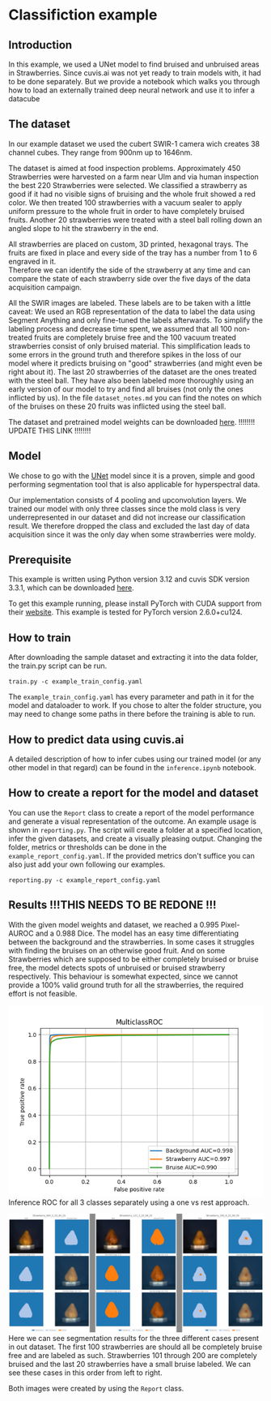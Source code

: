 # Classifiction example

## Introduction

In this example, we used a UNet model to find bruised and unbruised areas in Strawberries.
Since cuvis.ai was not yet ready to train models with, it had to be done separately. But we provide a notebook which
walks you through how to load an externally trained deep neural network and use it to infer a datacube

## The dataset

In our example dataset we used the cubert SWIR-1 camera wich creates 38 channel cubes. They range from 900nm up to
1646nm.

The dataset is aimed at food inspection problems. Approximately 450 Strawberries were harvested on a farm near Ulm and
via human inspection the best 220 Strawberries were selected. We classified a strawberry as good if it had no visible
signs of bruising and the whole fruit showed a red color.
We then treated 100 strawberries with a vacuum sealer to apply uniform pressure to the whole fruit in order to have
completely bruised fruits.
Another 20 strawberries were treated with a steel ball rolling down an angled slope to hit the strawberry in the end.

All strawberries are placed on custom, 3D printed, hexagonal trays. The fruits are fixed in place and every side of the
tray has a number from 1 to 6 engraved in it.  
Therefore we can identify the side of the strawberry at any time and can compare the state of each strawberry side over
the five days of the data acquisition campaign.

All the SWIR images are labeled. These labels are to be taken with a little caveat: We used an RGB representation of
the data to label the data using Segment Anything and only fine-tuned the labels afterwards. To simplify the labeling
process and decrease time spent, we assumed that all 100 non-treated fruits are completely bruise free and the 100
vacuum treated strawberries consist of only bruised material. This simplification leads to some errors in the ground
truth and therefore spikes in the loss of our model where it predicts bruising on "good" strawberries (and might even be
right about it).
The last 20 strawberries of the dataset are the ones treated with the steel ball. They have also been labeled more
thoroughly using an early version of our model to try and find all bruises (not only the ones inflicted by us).
In the file ``dataset_notes.md`` you can find the notes on which of the bruises on these 20 fruits was inflicted using
the steel ball.

The dataset and pretrained model weights can be
downloaded [here](https://drive.google.com/drive/folders/1bTNNSiFBQdPLgFlt3DHt06KmShmeTftj?usp=drive_link). !!!!!!!!
UPDATE THIS LINK !!!!!!!!

## Model

We chose to go with the [UNet](https://arxiv.org/pdf/1505.04597) model since it is a proven, simple and good
performing segmentation tool that is also applicable for hyperspectral data.

Our implementation consists of 4 pooling and upconvolution layers. We trained our model with only three classes since
the mold class is very underrepresented in our dataset and did not increase our classification result. We therefore
dropped the class and excluded the last day of data acquisition since it was the only day when some strawberries were
moldy.

## Prerequisite

This example is written using Python version 3.12 and cuvis SDK version 3.3.1, which can be
downloaded [here](https://cloud.cubert-gmbh.de/s/qpxkyWkycrmBK9m?path=%2FCuvis%203.3.1).

To get this example running, please install PyTorch with CUDA support from
their [website](https://pytorch.org/get-started/locally/). This example is tested for PyTorch version 2.6.0+cu124.

## How to train

After downloading the sample dataset and extracting it into the data folder, the train.py script can be run.

```
train.py -c example_train_config.yaml
```

The `example_train_config.yaml` has every parameter and path in it for the model and dataloader to work.
If you chose to alter the folder structure, you may need to change some paths in there before the training is able to
run.

## How to predict data using cuvis.ai

A detailed description of how to infer cubes using our trained model (or any other model in that regard) can be found in
the `inference.ipynb` notebook.

## How to create a report for the model and dataset

You can use the `Report` class to create a report of the model performance and generate a visual representation of
the outcome. An example usage is shown in `reporting.py`.
The script will create a folder at a specified location, infer the given datasets, and create a visually pleasing
output. Changing the folder, metrics or thresholds can be done in the ``example_report_config.yaml``. If the provided
metrics don't suffice you can also just add your own following our examples.

```
reporting.py -c example_report_config.yaml
```

## Results !!!THIS NEEDS TO BE REDONE !!!

With the given model weights and dataset, we reached a 0.995 Pixel-AUROC and a 0.988 Dice. The model has an easy time
differentiating between the background and the strawberries. In some cases it struggles with finding the bruises on an
otherwise good fruit. And on some Strawberries which are supposed to be either completely bruised or bruise free, the
model detects spots of unbruised or bruised strawberry respectively. This behaviour is somewhat expected, since we
cannot provide a 100% valid ground truth for all the strawberries, the required effort is not feasible.

![inference ROC](README_images/auroc.png)
Inference ROC for all 3 classes separately using a one vs rest approach.

![inference result](README_images/model_output.jpg)
Here we can see segmentation results for the three different cases present in out dataset. The first 100 strawberries
are should all be completely bruise free and are labeled as such. Strawberries 101 through 200 are completely bruised
and the last 20 strawberries have a small bruise labeled. We can see these cases in this order from left to right.

Both images were created by using the `Report` class.
